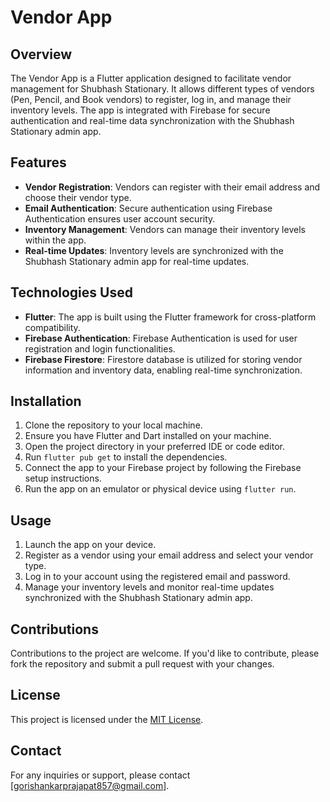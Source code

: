 # Vendor App

## Overview
The Vendor App is a Flutter application designed to facilitate vendor management for Shubhash Stationary. It allows different types of vendors (Pen, Pencil, and Book vendors) to register, log in, and manage their inventory levels. The app is integrated with Firebase for secure authentication and real-time data synchronization with the Shubhash Stationary admin app.

## Features
- **Vendor Registration**: Vendors can register with their email address and choose their vendor type.
- **Email Authentication**: Secure authentication using Firebase Authentication ensures user account security.
- **Inventory Management**: Vendors can manage their inventory levels within the app.
- **Real-time Updates**: Inventory levels are synchronized with the Shubhash Stationary admin app for real-time updates.

## Technologies Used
- **Flutter**: The app is built using the Flutter framework for cross-platform compatibility.
- **Firebase Authentication**: Firebase Authentication is used for user registration and login functionalities.
- **Firebase Firestore**: Firestore database is utilized for storing vendor information and inventory data, enabling real-time synchronization.

## Installation
1. Clone the repository to your local machine.
2. Ensure you have Flutter and Dart installed on your machine.
3. Open the project directory in your preferred IDE or code editor.
4. Run `flutter pub get` to install the dependencies.
5. Connect the app to your Firebase project by following the Firebase setup instructions.
6. Run the app on an emulator or physical device using `flutter run`.

## Usage
1. Launch the app on your device.
2. Register as a vendor using your email address and select your vendor type.
3. Log in to your account using the registered email and password.
4. Manage your inventory levels and monitor real-time updates synchronized with the Shubhash Stationary admin app.

## Contributions
Contributions to the project are welcome. If you'd like to contribute, please fork the repository and submit a pull request with your changes.

## License
This project is licensed under the [MIT License](LICENSE).

## Contact
For any inquiries or support, please contact [gorishankarprajapat857@gmail.com].
